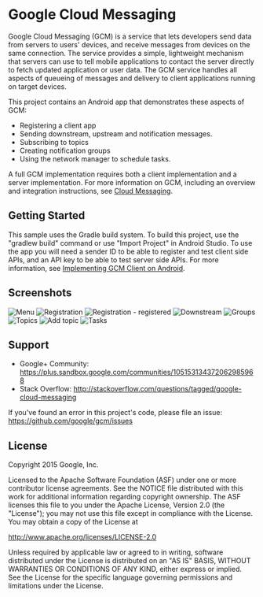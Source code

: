 # Google Cloud Messaging

Google Cloud Messaging (GCM) is a service that lets developers send
data from servers to users' devices, and receive messages from devices
on the same connection. The service
provides a simple, lightweight mechanism that servers can use to tell mobile
applications to contact the server directly to fetch updated application or
user data. The GCM service handles all aspects of queueing of
messages and delivery to client applications running on target devices.

This project contains an Android app that demonstrates these aspects of GCM:

* Registering a client app
* Sending downstream, upstream and notification messages.
* Subscribing to topics
* Creating notification groups
* Using the network manager to schedule tasks.

A full GCM implementation requires both a client implementation and a server
implementation. For more information on GCM, including an overview and integration
instructions, see [Cloud Messaging](https://developers.google.com/cloud-messaging/).


## Getting Started

This sample uses the Gradle build system. To build this project, use the
"gradlew build" command or use "Import Project" in Android Studio.
To use the app you will need a sender ID to be able to register and test client
side APIs, and an API key to be able to test server side APIs. For more information,
see [Implementing GCM Client on Android](https://developers.google.com/cloud-messaging/android/client).

## Screenshots

![Menu](gcm-demo-app/screenshots/menu.png "The app's menu")
![Registration](gcm-demo-app/screenshots/registration1.png "Registration page - unregistered")
![Registration - registered](gcm-demo-app/screenshots/registration2.png "Registration page - registered")
![Downstream](gcm-demo-app/screenshots/downstream.png "Sending downstream messages")
![Groups](gcm-demo-app/screenshots/groups.png "Groups page")
![Topics](gcm-demo-app/screenshots/topics.png "Topics page")
![Add topic](gcm-demo-app/screenshots/add_topic.png "Add a topic")
![Tasks](gcm-demo-app/screenshots/tasks.png "Network manager tasks page")

## Support

- Google+ Community: https://plus.sandbox.google.com/communities/105153134372062985968
- Stack Overflow: http://stackoverflow.com/questions/tagged/google-cloud-messaging

If you've found an error in this project's code, please file an issue:
https://github.com/google/gcm/issues

## License

Copyright 2015 Google, Inc.

Licensed to the Apache Software Foundation (ASF) under one or more contributor
license agreements.  See the NOTICE file distributed with this work for
additional information regarding copyright ownership.  The ASF licenses this
file to you under the Apache License, Version 2.0 (the "License"); you may not
use this file except in compliance with the License.  You may obtain a copy of
the License at

  http://www.apache.org/licenses/LICENSE-2.0

Unless required by applicable law or agreed to in writing, software
distributed under the License is distributed on an "AS IS" BASIS, WITHOUT
WARRANTIES OR CONDITIONS OF ANY KIND, either express or implied.  See the
License for the specific language governing permissions and limitations under
the License.
